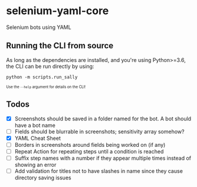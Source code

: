 # selenium-yaml-core
Selenium bots using YAML

## Running the CLI from source

As long as the dependencies are installed, and you're using Python>=3.6, the CLI can be run directly by using:

```python -m scripts.run_sally```

<sub><sup>Use the `--help` argument for details on the CLI!</sup></sub>


## Todos

- [x] Screenshots should be saved in a folder named for the bot. A bot should have a bot name
- [ ] Fields should be blurrable in screenshots; sensitivity array somehow?
- [x] YAML Cheat Sheet
- [ ] Borders in screenshots around fields being worked on (if any)
- [ ] Repeat Action for repeating steps until a condition is reached
- [ ] Suffix step names with a number if they appear multiple times instead of showing an error
- [ ] Add validation for titles not to have slashes in name since they cause directory saving issues
